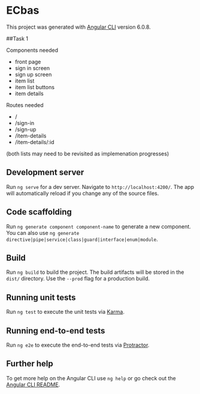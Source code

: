 # ECbas

This project was generated with [Angular CLI](https://github.com/angular/angular-cli) version 6.0.8.

##Task 1

Components needed

* front page
* sign in screen
* sign up screen
* item list
* item list buttons
* item details

Routes needed

* /
* /sign-in
* /sign-up
* /item-details
* /item-details/:id

(both lists may need to be revisited as implemenation progresses)

## Development server

Run `ng serve` for a dev server. Navigate to `http://localhost:4200/`. The app will automatically reload if you change any of the source files.

## Code scaffolding

Run `ng generate component component-name` to generate a new component. You can also use `ng generate directive|pipe|service|class|guard|interface|enum|module`.

## Build

Run `ng build` to build the project. The build artifacts will be stored in the `dist/` directory. Use the `--prod` flag for a production build.

## Running unit tests

Run `ng test` to execute the unit tests via [Karma](https://karma-runner.github.io).

## Running end-to-end tests

Run `ng e2e` to execute the end-to-end tests via [Protractor](http://www.protractortest.org/).

## Further help

To get more help on the Angular CLI use `ng help` or go check out the [Angular CLI README](https://github.com/angular/angular-cli/blob/master/README.md).
